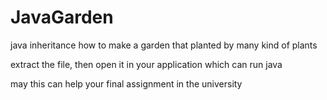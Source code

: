 # JavaGarden
java inheritance how to make a garden that planted by many kind of plants

extract the file, then open it in your application which can run java

may this can help your final assignment in the university

